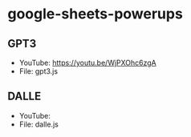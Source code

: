 # google-sheets-powerups

## GPT3

- YouTube: https://youtu.be/WjPXOhc6zgA
- File: gpt3.js


## DALLE

- YouTube: 
- File: dalle.js
